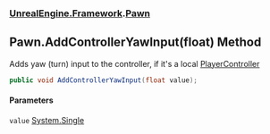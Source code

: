 ### [UnrealEngine.Framework](./UnrealEngine-Framework.md 'UnrealEngine.Framework').[Pawn](./UnrealEngine-Framework-Pawn.md 'UnrealEngine.Framework.Pawn')
## Pawn.AddControllerYawInput(float) Method
Adds yaw (turn) input to the controller, if it's a local [PlayerController](./UnrealEngine-Framework-PlayerController.md 'UnrealEngine.Framework.PlayerController')  
```csharp
public void AddControllerYawInput(float value);
```
#### Parameters
<a name='UnrealEngine-Framework-Pawn-AddControllerYawInput(float)-value'></a>
`value` [System.Single](https://docs.microsoft.com/en-us/dotnet/api/System.Single 'System.Single')  
  
